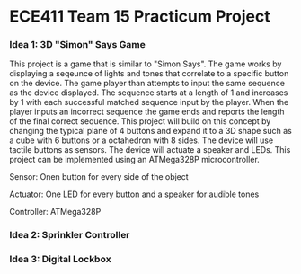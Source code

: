 # ECE411 Team 15 Practicum Project

### Idea 1: 3D "Simon" Says Game

This project is a game that is similar to "Simon Says".  The game works by displaying a seqeunce of 
lights and tones that correlate to a specific button on the device.  The game player than attempts to 
input the same sequence as the device displayed.  The sequence starts at a length of 1 and increases by 1 
with each successful matched sequence input by the player.  When the player inputs an incorrect sequence 
the game ends and reports the length of the final correct sequence. This project will build on this 
concept by changing the typical plane of 4 buttons and expand it to a 3D shape such as a cube with 6 
buttons or a octahedron with 8 sides.  The device will use tactile buttons as sensors. The device will 
actuate a speaker and LEDs.  This project can be implemented using an ATMega328P microcontroller.

Sensor: Onen button for every side of the object

Actuator: One LED for every button and a speaker for audible tones

Controller: ATMega328P

### Idea 2: Sprinkler Controller

### Idea 3: Digital Lockbox

